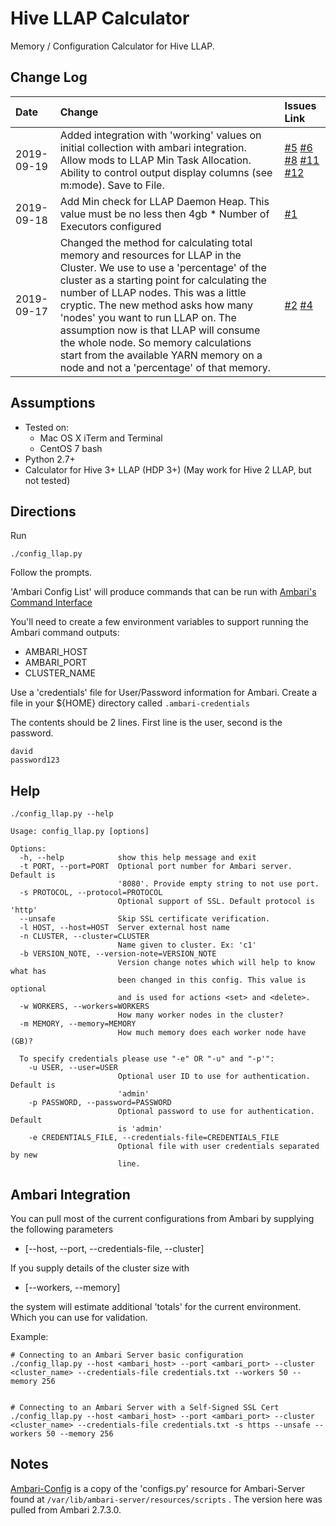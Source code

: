 # Hive LLAP Calculator

Memory / Configuration Calculator for Hive LLAP.

## Change Log

| Date | Change | Issues Link |
| :------ | :----- | :--- |
| 2019-09-19 | Added integration with 'working' values on initial collection with ambari integration. Allow mods to LLAP Min Task Allocation.  Ability to control output display columns (see m:mode). Save to File. | [#5](https://github.com/dstreev/hive_llap_calculator/issues/5) [#6](https://github.com/dstreev/hive_llap_calculator/issues/6) [#8](https://github.com/dstreev/hive_llap_calculator/issues/8) [#11](https://github.com/dstreev/hive_llap_calculator/issues/11) [#12](https://github.com/dstreev/hive_llap_calculator/issues/12)|
| 2019-09-18 | Add Min check for LLAP Daemon Heap.  This value must be no less then 4gb * Number of Executors configured | [#1](https://github.com/dstreev/hive_llap_calculator/issues/1) |
|2019-09-17 | Changed the method for calculating total memory and resources for LLAP in the Cluster.  We use to use a 'percentage' of the cluster as a starting point for calculating the number of LLAP nodes.  This was a little cryptic.  The new method asks how many 'nodes' you want to run LLAP on.  The assumption now is that LLAP will consume the whole node.  So memory calculations start from the available YARN memory on a node and not a 'percentage' of that memory. | [#2](https://github.com/dstreev/hive_llap_calculator/issues/2) [#4](https://github.com/dstreev/hive_llap_calculator/issues/4) |

## Assumptions

- Tested on:
    - Mac OS X iTerm and Terminal
    - CentOS 7 bash
- Python 2.7+
- Calculator for Hive 3+ LLAP (HDP 3+) (May work for Hive 2 LLAP, but not tested)

## Directions

Run

```
./config_llap.py
```

Follow the prompts.

'Ambari Config List' will produce commands that can be run with [Ambari's Command Interface](configs.py)

You'll need to create a few environment variables to support running the Ambari command outputs:
- AMBARI_HOST
- AMBARI_PORT
- CLUSTER_NAME

Use a 'credentials' file for User/Password information for Ambari.  Create a file in your ${HOME} directory called `.ambari-credentials`

The contents should be 2 lines. First line is the user, second is the password.
```
david
password123
```

## Help
```
./config_llap.py --help
```
```
Usage: config_llap.py [options]

Options:
  -h, --help            show this help message and exit
  -t PORT, --port=PORT  Optional port number for Ambari server. Default is
                        '8080'. Provide empty string to not use port.
  -s PROTOCOL, --protocol=PROTOCOL
                        Optional support of SSL. Default protocol is 'http'
  --unsafe              Skip SSL certificate verification.
  -l HOST, --host=HOST  Server external host name
  -n CLUSTER, --cluster=CLUSTER
                        Name given to cluster. Ex: 'c1'
  -b VERSION_NOTE, --version-note=VERSION_NOTE
                        Version change notes which will help to know what has
                        been changed in this config. This value is optional
                        and is used for actions <set> and <delete>.
  -w WORKERS, --workers=WORKERS
                        How many worker nodes in the cluster?
  -m MEMORY, --memory=MEMORY
                        How much memory does each worker node have (GB)?

  To specify credentials please use "-e" OR "-u" and "-p'":
    -u USER, --user=USER
                        Optional user ID to use for authentication. Default is
                        'admin'
    -p PASSWORD, --password=PASSWORD
                        Optional password to use for authentication. Default
                        is 'admin'
    -e CREDENTIALS_FILE, --credentials-file=CREDENTIALS_FILE
                        Optional file with user credentials separated by new
                        line.
```
                        
## Ambari Integration
You can pull most of the current configurations from Ambari by supplying the following parameters
 - [--host, --port, --credentials-file, --cluster]

If you supply details of the cluster size with 

 - [--workers, --memory]

the system will estimate additional 'totals' for the current environment.  Which you can use for validation.

Example:
```
# Connecting to an Ambari Server basic configuration
./config_llap.py --host <ambari_host> --port <ambari_port> --cluster <cluster_name> --credentials-file credentials.txt --workers 50 --memory 256


# Connecting to an Ambari Server with a Self-Signed SSL Cert
./config_llap.py --host <ambari_host> --port <ambari_port> --cluster <cluster_name> --credentials-file credentials.txt -s https --unsafe --workers 50 --memory 256
```

## Notes

[Ambari-Config](./ambari_config.py) is a copy of the 'configs.py' resource for Ambari-Server found at `/var/lib/ambari-server/resources/scripts` .  The version here was pulled from Ambari 2.7.3.0.
